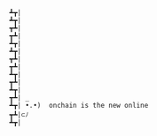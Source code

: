 <!-- ## Heeey 👋 -->

```
┻┳|
┻┳|
┳┻|
┳┻|
┻┳|
┻┳|
┳┻|
┳┻|
┻┳|
┳┻|
┻┳|
┳┻| _
┻┳| •.•)  onchain is the new online
┳┻|⊂ﾉ
┻┳|
```

<!--
**renanmav/renanmav** is a ✨ _special_ ✨ repository because its `README.md` (this file) appears on your GitHub profile.

Here are some ideas to get you started:

- 🔭 I’m currently working on ...
- 🌱 I’m currently learning ...
- 👯 I’m looking to collaborate on ...
- 🤔 I’m looking for help with ...
- 💬 Ask me about ...
- 📫 How to reach me: ...
- 😄 Pronouns: ...
- ⚡ Fun fact: ...
-->
